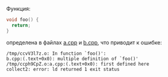 Функция:

```cpp
void foo() {
  return;
}
```

определена в файлах [a.cpp](a.cpp) и [b.cpp](b.cpp), что приводит к ошибке:

```
/tmp/ccvV3l7z.o: In function `foo()':
b.cpp:(.text+0x0): multiple definition of `foo()'
/tmp/ccph9CpZ.o:a.cpp:(.text+0x0): first defined here
collect2: error: ld returned 1 exit status
```

